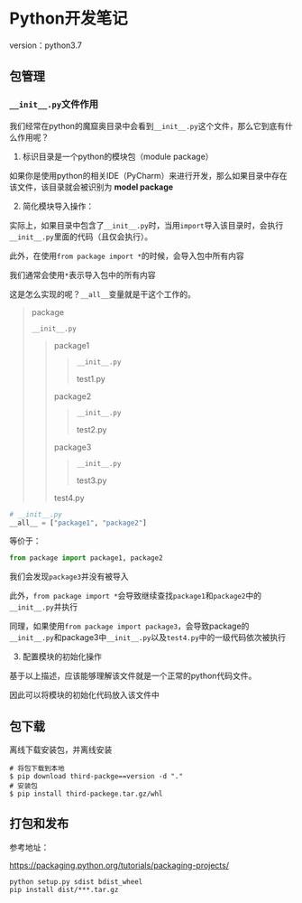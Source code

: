 # Python开发笔记

version：python3.7

## 包管理

### `__init__.py`文件作用

我们经常在python的魔窟奥目录中会看到`__init__.py`这个文件，那么它到底有什么作用呢？

1. 标识目录是一个python的模块包（module package）

如果你是使用python的相关IDE（PyCharm）来进行开发，那么如果目录中存在该文件，该目录就会被识别为 **model package**

2. 简化模块导入操作：

实际上，如果目录中包含了`__init__.py`时，当用`import`导入该目录时，会执行`__init__.py`里面的代码（且仅会执行）。

此外，在使用`from package import *`的时候，会导入包中所有内容

我们通常会使用`*`表示导入包中的所有内容

这是怎么实现的呢？`__all__`变量就是干这个工作的。

> package
>
> `__init__.py`
>
> > package1
> >
> > > `__init__.py`
> > >
> > > test1.py
> >
> > package2
> >
> > > `__init__.py`
> > >
> > > test2.py
> >
> > package3
> >
> > > `__init__.py`
> > >
> > > test3.py
> >
> > test4.py

```python
# __init__.py
__all__ = ["package1", "package2"]
```

等价于：

```python
from package import package1, package2
```

我们会发现`package3`并没有被导入

此外，`from package import *`会导致继续查找`package1`和`package2`中的`__init__.py`并执行

同理，如果使用`from package import package3`，会导致package的`__init__.py`和package3中`__init__.py`以及`test4.py`中的一级代码依次被执行

3. 配置模块的初始化操作

基于以上描述，应该能够理解该文件就是一个正常的python代码文件。

因此可以将模块的初始化代码放入该文件中

## 包下载

离线下载安装包，并离线安装

```shell
# 将包下载到本地
$ pip download third-packge==version -d "."
# 安装包
$ pip install third-packege.tar.gz/whl
```



## 打包和发布

参考地址：

https://packaging.python.org/tutorials/packaging-projects/

```shell
python setup.py sdist bdist_wheel
pip install dist/***.tar.gz
```

